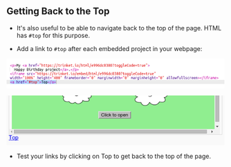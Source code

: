 ## Getting Back to the Top

+ It's also useful to be able to navigate back to the top of the page. HTML has `#top` for this purpose.

+ Add a link to `#top` after each embedded project in your webpage:

![スクリーンショット](images/showcase-top-code.png)

![スクリーンショット](images/showcase-top-output.png)

+ Test your links by clicking on Top to get back to the top of the page.
